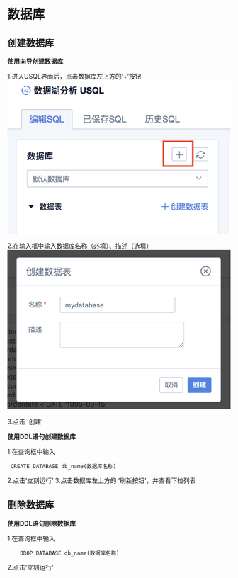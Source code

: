 

# 数据库

## 创建数据库

**使用向导创建数据库**

1\.进入USQL界面后，点击数据库左上方的‘+’按钮 
![](/images/创建数据库2.png) 

2\.在输入框中输入数据库名称（必填）、描述（选填）
![](/images/创建数据库3.png) 

3\.点击 ‘创建’

**使用DDL语句创建数据库**

1\.在查询框中输入

``` 
 CREATE DATABASE db_name(数据库名称)
```

2\.点击‘立刻运行’ 
3\.点击数据库左上方的 ‘刷新按钮’，并查看下拉列表

## 删除数据库

**使用DDL语句删除数据库**

1\.在查询框中输入

``` 
    DROP DATABASE db_name(数据库名称)
```

2\.点击‘立刻运行’
